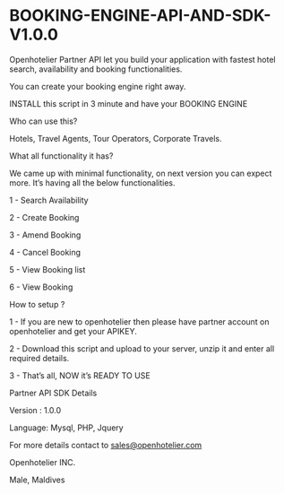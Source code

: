 # BOOKING-ENGINE-API-AND-SDK-V1.0.0
Openhotelier Partner API let you build your application with fastest hotel search, availability and booking functionalities.

You can create your booking engine right away.

INSTALL this script in 3 minute and have your BOOKING ENGINE

Who can use this?

Hotels, Travel Agents, Tour Operators, Corporate Travels.

What all functionality it has?

We came up with minimal functionality, on next version you can expect more. It’s having all the  below functionalities.

1 - Search Availability

2 - Create Booking

3 - Amend Booking

4 - Cancel Booking

5 - View Booking list

6 - View Booking


How to setup ?

1 - If you are new to openhotelier then please have partner account on openhotelier and get your APIKEY. 

2 - Download this script and upload to your server, unzip it and enter all required details.

3 - That’s all, NOW it’s READY TO USE

Partner API SDK Details

Version : 1.0.0

Language: Mysql, PHP, Jquery

For more details contact to sales@openhotelier.com

Openhotelier INC.

Male, Maldives





